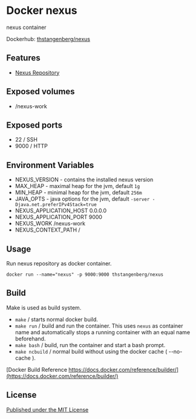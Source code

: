 # Docker nexus

nexus container

Dockerhub: [thstangenberg/nexus][DOCKERHUB]

## Features ##

- [Nexus Repository][NEXUS]


## Exposed volumes ##

- /nexus-work


## Exposed ports ##

- 22 / SSH
- 9000 / HTTP


## Environment Variables

- NEXUS_VERSION - contains the installed nexus version
- MAX_HEAP - maximal heap for the jvm, default `1g`
- MIN_HEAP - minimal heap for the jvm, default `256m`
- JAVA_OPTS - java options for the jvm, default `-server -Djava.net.preferIPv4Stack=true`
- NEXUS_APPLICATION_HOST 0.0.0.0
- NEXUS_APPLICATION_PORT 9000
- NEXUS_WORK /nexus-work
- NEXUS_CONTEXT_PATH /


## Usage ##

Run nexus repository as docker container.

`docker run --name="nexus" -p 9000:9000 thstangenberg/nexus`


## Build 

Make is used as build system.

- `make` / starts normal docker build.
- `make run` / build and run the container. This uses `nexus` as container name and automatically stops a running container with an equal name beforehand. 
- `make bash` /  build, run the container and start a bash prompt.
- `make ncbuild` / normal build without using the docker cache ( --no-cache ).

[Docker Build Reference https://docs.docker.com/reference/builder/](https://docs.docker.com/reference/builder/)


## License ##

[Published under the MIT License][LICENSE]

[NEXUS]: http://www.sonatype.org/nexus/
[DOCKERHUB]: https://hub.docker.com/u/stangenberg/docker-nexus
[LICENSE]: https://bitbucket.org/stangenberg/docker-nexus/src/master/LICENSE.md "Published under the MIT License"
